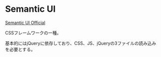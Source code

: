 # Semantic UI

[Semantic UI Official](https://semantic-ui.com/)

CSSフレームワークの一種。

基本的にはjQueryに依存しており、CSS、JS、jQueryの3ファイルの読み込みを必要とする。
